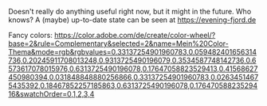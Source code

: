 Doesn't really do anything useful right now, but it might in the future. Who knows?
A (maybe) up-to-date state can be seen at https://evening-fjord.de

Fancy colors: https://color.adobe.com/de/create/color-wheel/?base=2&rule=Complementary&selected=2&name=Mein%20Color-Thema&mode=rgb&rgbvalues=0.33137254901960783,0.059482401656314736,0.20245911708013248,0.9313725490196079,0.3534587748142736,0.6573617078015976,0.6313725490196078,0.17647058823529413,0.41568627450980394,0.031848848880256866,0.33137254901960783,0.02634514675435392,0.18467852257185863,0.6313725490196078,0.17647058823529416&swatchOrder=0,1,2,3,4